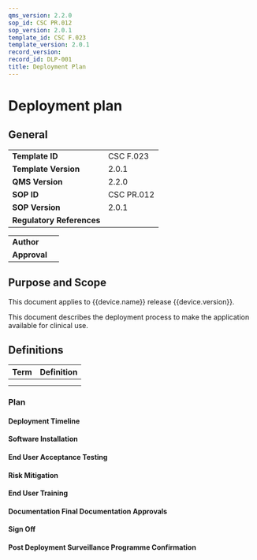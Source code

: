 ```yaml
---
qms_version: 2.2.0
sop_id: CSC PR.012
sop_version: 2.0.1
template_id: CSC F.023
template_version: 2.0.1
record_version: 
record_id: DLP-001
title: Deployment Plan
---
```


# Deployment plan 

## General 

|                           |               |
|---------------------------|---------------|
| **Template ID**           | CSC F.023     | 
| **Template Version**      | 2.0.1         |
| **QMS Version**           | 2.2.0         |
| **SOP ID**                | CSC PR.012    |
| **SOP Version**           | 2.0.1         |
| **Regulatory References** |               |


|              |              |
|--------------|--------------|
| **Author**   |              |
| **Approval** |              |

## Purpose and Scope 

This document applies to {{device.name}} release {{device.version}}.

This document describes the deployment process to make the application available for clinical use. 

## Definitions

| Term  | Definition  |
|-------|-------------|
|       |             |
|       |             |

### Plan

#### Deployment Timeline

#### Software Installation

#### End User Acceptance Testing 

#### Risk Mitigation

#### End User Training

#### Documentation Final Documentation Approvals

#### Sign Off

#### Post Deployment Surveillance Programme Confirmation







